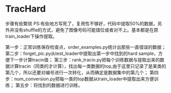 # TracHard

步骤有些繁琐
PS:有些地方写死了，复用性不够好，代码中提取50%的数据，另外并没有shuffle的方式，避免了图像号码可能错位或者对不上。基本都是在原train_loader下操作提取。

第一步：正常训练保存检查点，order_examples.py统计出那些一直错误的数据；
第二步：forget_pic.py从test_loader中提取出第一步中找到的hard sample，方便下一步计算tracin值；
第三步：rank_tracin.py把每个训练数据与提取出来的数据计算tracin（同类的才计算），找出每一类数据的top,由于这里只记录了是某类的第几个，所以还要对编号进行一次转化，从而确定是数据集中的第几个；
第四步：num_conversion.py把每一类的top数据从train_loader中提取出来方便训练；
第五步：将找到的数据进行训练。
